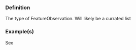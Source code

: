 ### Definition

The type of FeatureObservation. Will likely be a currated list

### Example(s)

Sex
